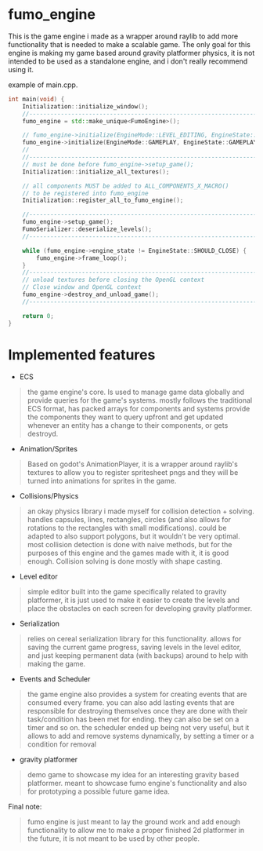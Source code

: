 # fumo_engine
This is the game engine i made as a wrapper around raylib to add more functionality that is needed to make a scalable game.
The only goal for this engine is making my game based around gravity platformer physics, it is not intended to be used as a standalone engine, and i don't really recommend using it.

example of main.cpp.
```cpp
int main(void) {
    Initialization::initialize_window();
    //-------------------------------------------------------------------------
    fumo_engine = std::make_unique<FumoEngine>();

    // fumo_engine->initialize(EngineMode::LEVEL_EDITING, EngineState::EDITING);
    fumo_engine->initialize(EngineMode::GAMEPLAY, EngineState::GAMEPLAY_RUNNING);
    //
    //------------------------------------------------------------------------
    // must be done before fumo_engine->setup_game();
    Initialization::initialize_all_textures();

    // all components MUST be added to ALL_COMPONENTS_X_MACRO()
    // to be registered into fumo_engine
    Initialization::register_all_to_fumo_engine();

    //-------------------------------------------------------------------------
    fumo_engine->setup_game();
    FumoSerializer::deserialize_levels();
    //-------------------------------------------------------------------------

    while (fumo_engine->engine_state != EngineState::SHOULD_CLOSE) {
        fumo_engine->frame_loop();
    }
    //-------------------------------------------------------------------------
    // unload textures before closing the OpenGL context
    // Close window and OpenGL context
    fumo_engine->destroy_and_unload_game();
    //------------------------------------------------------------------------

    return 0;
}
```
# Implemented features

- ECS
> the game engine's core. Is used to manage game data globally and provide queries for the game's systems.
> mostly follows the traditional ECS format, has packed arrays for components and systems provide the components they want to query upfront and get updated whenever an entity has a change to their components, or gets destroyd.
-  Animation/Sprites
> Based on godot's AnimationPlayer, it is a wrapper around raylib's textures to allow you to register spritesheet pngs and they will be turned into animations for sprites in the game.
- Collisions/Physics
> an okay physics library i made myself for collision detection + solving. handles capsules, lines, rectangles, circles (and also allows for rotations to the rectangles with small modifications). could be adapted to also support polygons, but it wouldn't be very optimal. most collision detection is done with naive methods, but for the purposes of this engine and the games made with it, it is good enough.
> Collision solving is done mostly with shape casting.
- Level editor
> simple editor built into the game specifically related to gravity platformer, it is just used to make it easier to create the levels and place the obstacles on each screen for developing gravity platformer.
- Serialization
> relies on cereal serialization library for this functionality. allows for saving the current game progress, saving levels in the level editor, and just keeping permanent data (with backups) around to help with making the game.
- Events and Scheduler
> the game engine also provides a system for creating events that are consumed every frame. you can also add lasting events that are responsible for destroying themselves once they are done with their task/condition has been met for ending. they can also be set on a timer and so on.
> the scheduler ended up being not very useful, but it allows to add and remove systems dynamically, by setting a timer or a condition for removal

- gravity platformer
> demo game to showcase my idea for an interesting gravity based platformer. meant to showcase fumo engine's functionality and also for prototyping a possible future game idea.

Final note:
> fumo engine is just meant to lay the ground work and add enough functionality to allow me to make a proper finished 2d platformer in the future, it is not meant to be used by other people.
